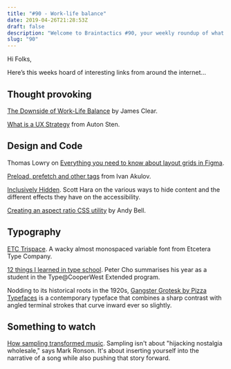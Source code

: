 ```yaml
---
title: "#90 - Work-life balance"
date: 2019-04-26T21:28:53Z
draft: false
description: "Welcome to Braintactics #90, your weekly roundup of what’s happening in design, code and typography."
slug: "90"
---
```


Hi Folks,

Here’s this weeks hoard of interesting links from around the internet...

## Thought provoking

[The Downside of Work-Life Balance](https://jamesclear.com/four-burners-theory) by James Clear.

[What is a UX Strategy](https://www.antonsten.com/uxstrategy/) from Auton Sten.

## Design and Code

Thomas Lowry on [Everything you need to know about layout grids in Figma](https://www.figma.com/blog/everything-you-need-to-know-about-layout-grids-in-figma/).

[Preload, prefetch and other <link> tags](https://3perf.com/blog/link-rels/) from Ivan Akulov.

[Inclusively Hidden](https://www.scottohara.me/blog/2017/04/14/inclusively-hidden.html). Scott Hara on the various ways to hide content and the different effects they have on the accessibility.

[Creating an aspect ratio CSS utility](https://andy-bell.design/wrote/creating-an-aspect-ratio-css-utility/) by Andy Bell.

## Typography

[ETC Trispace](https://www.etc.supply/trispace/). A wacky almost monospaced variable font from Etcetera Type Company.

[12 things I learned in type school](https://medium.com/@pcho/12-things-i-learned-in-type-school-a672fd35825f). Peter Cho summarises his year as a student in the Type@CooperWest Extended program.

Nodding to its historical roots in the 1920s, [Gangster Grotesk by Pizza Typefaces](https://www.freshfonts.io/) is a contemporary typeface that combines a sharp contrast with angled terminal strokes that curve inward ever so slightly.

## Something to watch

[How sampling transformed music](https://www.youtube.com/watch?v=H3TF-hI7zKc). Sampling isn't about "hijacking nostalgia wholesale," says Mark Ronson. It's about inserting yourself into the narrative of a song while also pushing that story forward.
